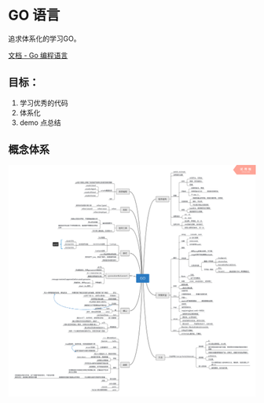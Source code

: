 # GO 语言

追求体系化的学习GO。

[文档 - Go 编程语言](https://go-lang.org.cn/doc/)

## 目标：

1. 学习优秀的代码
2. 体系化
3. demo 点总结

## 概念体系



![Golang: GO语言圣经笔记，思维导图 - 楠渡 - 博客园](./assets/1596164-20190331170932599-1297220989.png)
